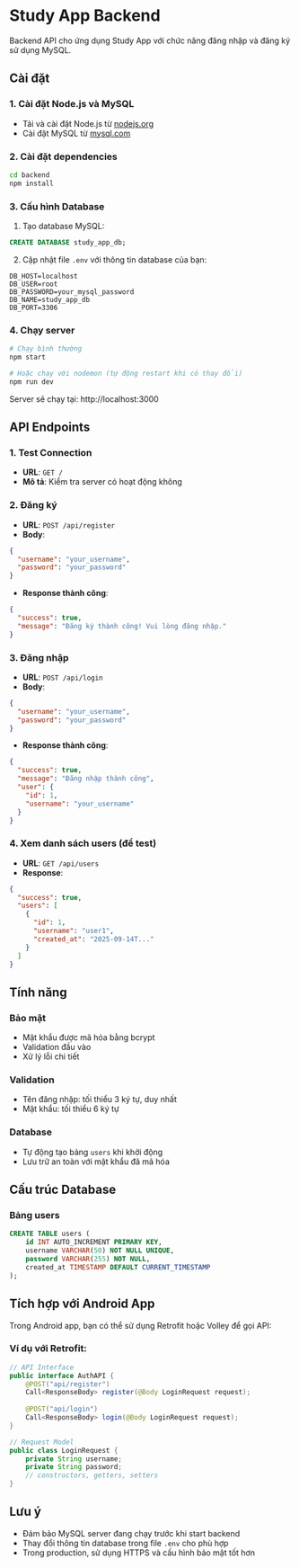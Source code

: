 # Study App Backend

Backend API cho ứng dụng Study App với chức năng đăng nhập và đăng ký sử dụng MySQL.

## Cài đặt

### 1. Cài đặt Node.js và MySQL
- Tải và cài đặt Node.js từ [nodejs.org](https://nodejs.org/)
- Cài đặt MySQL từ [mysql.com](https://www.mysql.com/)

### 2. Cài đặt dependencies
```bash
cd backend
npm install
```

### 3. Cấu hình Database
1. Tạo database MySQL:
```sql
CREATE DATABASE study_app_db;
```

2. Cập nhật file `.env` với thông tin database của bạn:
```
DB_HOST=localhost
DB_USER=root
DB_PASSWORD=your_mysql_password
DB_NAME=study_app_db
DB_PORT=3306
```

### 4. Chạy server
```bash
# Chạy bình thường
npm start

# Hoặc chạy với nodemon (tự động restart khi có thay đổi)
npm run dev
```

Server sẽ chạy tại: http://localhost:3000

## API Endpoints

### 1. Test Connection
- **URL**: `GET /`
- **Mô tả**: Kiểm tra server có hoạt động không

### 2. Đăng ký
- **URL**: `POST /api/register`
- **Body**:
```json
{
  "username": "your_username",
  "password": "your_password"
}
```
- **Response thành công**:
```json
{
  "success": true,
  "message": "Đăng ký thành công! Vui lòng đăng nhập."
}
```

### 3. Đăng nhập
- **URL**: `POST /api/login`
- **Body**:
```json
{
  "username": "your_username",
  "password": "your_password"
}
```
- **Response thành công**:
```json
{
  "success": true,
  "message": "Đăng nhập thành công",
  "user": {
    "id": 1,
    "username": "your_username"
  }
}
```

### 4. Xem danh sách users (để test)
- **URL**: `GET /api/users`
- **Response**:
```json
{
  "success": true,
  "users": [
    {
      "id": 1,
      "username": "user1",
      "created_at": "2025-09-14T..."
    }
  ]
}
```

## Tính năng

### Bảo mật
- Mật khẩu được mã hóa bằng bcrypt
- Validation đầu vào
- Xử lý lỗi chi tiết

### Validation
- Tên đăng nhập: tối thiểu 3 ký tự, duy nhất
- Mật khẩu: tối thiểu 6 ký tự

### Database
- Tự động tạo bảng `users` khi khởi động
- Lưu trữ an toàn với mật khẩu đã mã hóa

## Cấu trúc Database

### Bảng users
```sql
CREATE TABLE users (
    id INT AUTO_INCREMENT PRIMARY KEY,
    username VARCHAR(50) NOT NULL UNIQUE,
    password VARCHAR(255) NOT NULL,
    created_at TIMESTAMP DEFAULT CURRENT_TIMESTAMP
);
```

## Tích hợp với Android App

Trong Android app, bạn có thể sử dụng Retrofit hoặc Volley để gọi API:

### Ví dụ với Retrofit:
```java
// API Interface
public interface AuthAPI {
    @POST("api/register")
    Call<ResponseBody> register(@Body LoginRequest request);
    
    @POST("api/login")
    Call<ResponseBody> login(@Body LoginRequest request);
}

// Request Model
public class LoginRequest {
    private String username;
    private String password;
    // constructors, getters, setters
}
```

## Lưu ý
- Đảm bảo MySQL server đang chạy trước khi start backend
- Thay đổi thông tin database trong file `.env` cho phù hợp
- Trong production, sử dụng HTTPS và cấu hình bảo mật tốt hơn
